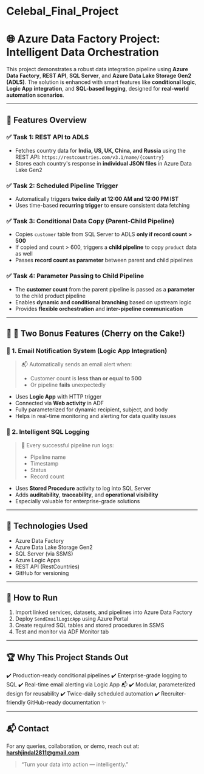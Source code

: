 # Celebal_Final_Project # 


# 🌐 Azure Data Factory Project: Intelligent Data Orchestration

This project demonstrates a robust data integration pipeline using **Azure Data Factory**, **REST API**, **SQL Server**, and **Azure Data Lake Storage Gen2 (ADLS)**. The solution is enhanced with smart features like **conditional logic**, **Logic App integration**, and **SQL-based logging**, designed for **real-world automation scenarios**.

---

## 🚀 Features Overview

### ✅ Task 1: REST API to ADLS

* Fetches country data for **India, US, UK, China, and Russia** using the REST API: `https://restcountries.com/v3.1/name/{country}`
* Stores each country's response in **individual JSON files** in Azure Data Lake Gen2

### ✅ Task 2: Scheduled Pipeline Trigger

* Automatically triggers **twice daily at 12:00 AM and 12:00 PM IST**
* Uses time-based **recurring trigger** to ensure consistent data fetching

### ✅ Task 3: Conditional Data Copy (Parent-Child Pipeline)

* Copies `customer` table from SQL Server to ADLS **only if record count > 500**
* If copied and count > 600, triggers a **child pipeline** to copy `product` data as well
* Passes **record count as parameter** between parent and child pipelines

### ✅ Task 4: Parameter Passing to Child Pipeline

* The **customer count** from the parent pipeline is passed as a **parameter** to the child product pipeline
* Enables **dynamic and conditional branching** based on upstream logic
* Provides **flexible orchestration** and **inter-pipeline communication**

---
 
## 🎯 🎁 Two Bonus Features (Cherry on the Cake!)

### 📨 1. **Email Notification System (Logic App Integration)**

> 📬 Automatically sends an email alert when:
>
> * Customer count is **less than or equal to 500**
> * Or pipeline **fails** unexpectedly

* Uses **Logic App** with HTTP trigger
* Connected via **Web activity** in ADF
* Fully parameterized for dynamic recipient, subject, and body
* Helps in real-time monitoring and alerting for data quality issues

### 📝 2. **Intelligent SQL Logging**

> 🧾 Every successful pipeline run logs:
>
> * Pipeline name
> * Timestamp
> * Status
> * Record count

* Uses **Stored Procedure** activity to log into SQL Server
* Adds **auditability**, **traceability**, and **operational visibility**
* Especially valuable for enterprise-grade solutions

---

## 🧱 Technologies Used

* Azure Data Factory
* Azure Data Lake Storage Gen2
* SQL Server (via SSMS)
* Azure Logic Apps
* REST API (RestCountries)
* GitHub for versioning

---

## 🧪 How to Run

1. Import linked services, datasets, and pipelines into Azure Data Factory
2. Deploy `SendEmailLogicApp` using Azure Portal
3. Create required SQL tables and stored procedures in SSMS
4. Test and monitor via ADF Monitor tab

---

## 🏆 Why This Project Stands Out

✔️ Production-ready conditional pipelines
✔️ Enterprise-grade logging to SQL
✔️ Real-time email alerting via Logic App 📬
✔️ Modular, parameterized design for reusability
✔️ Twice-daily scheduled automation
✔️ Recruiter-friendly GitHub-ready documentation ✨

---

## 📬 Contact

For any queries, collaboration, or demo, reach out at: **[harshjindal2811@gmail.com](mailto:harshjindal2811@gmail.com)**

> “Turn your data into action — intelligently.”

